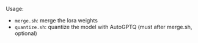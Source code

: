 Usage:

- `merge.sh`: merge the lora weights
- `quantize.sh`: quantize the model with AutoGPTQ (must after merge.sh, optional)
